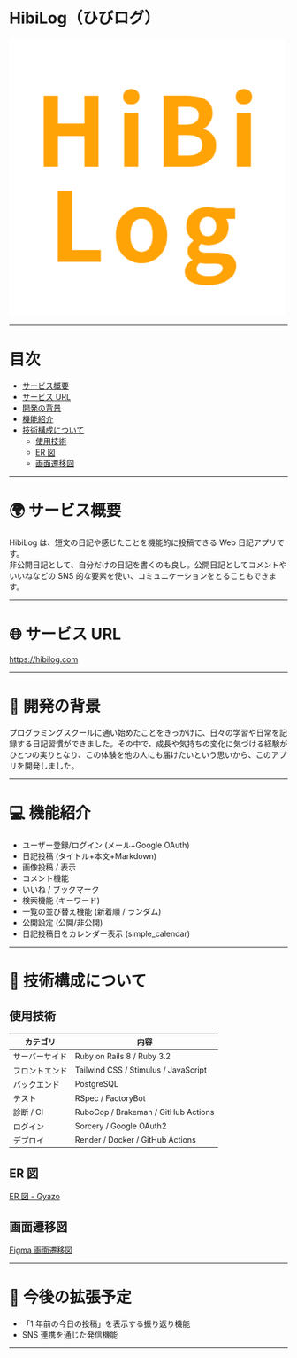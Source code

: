 # HibiLog（ひびログ）

<img width="500" src="app/assets/images/ogp.png"><br>

---

# 目次

- [サービス概要](#-サービス概要)
- [サービス URL](#-サービスurl)
- [開発の背景](#-開発の背景)
- [機能紹介](#-機能紹介)
- [技術構成について](#-技術構成について)
  - [使用技術](#使用技術)
  - [ER 図](#er図)
  - [画面遷移図](#画面遷移図)<br>

---

# 🌍 サービス概要

HibiLog は、短文の日記や感じたことを機能的に投稿できる Web 日記アプリです。<br>
非公開日記として、自分だけの日記を書くのも良し。公開日記としてコメントやいいねなどの SNS 的な要素を使い、コミュニケーションをとることもできます。

---

# 🌐 サービス URL

https://hibilog.com

---

# 📖 開発の背景

プログラミングスクールに通い始めたことをきっかけに、日々の学習や日常を記録する日記習慣ができました。その中で、成長や気持ちの変化に気づける経験がひとつの実りとなり、この体験を他の人にも届けたいという思いから、このアプリを開発しました。

---

# 💻 機能紹介

- ユーザー登録/ログイン (メール+Google OAuth)
- 日記投稿 (タイトル+本文+Markdown)
- 画像投稿 / 表示
- コメント機能
- いいね / ブックマーク
- 検索機能 (キーワード)
- 一覧の並び替え機能 (新着順 / ランダム)
- 公開設定 (公開/非公開)
- 日記投稿日をカレンダー表示 (simple_calendar)

---

# 🔧 技術構成について

## 使用技術

| カテゴリ       | 内容                                 |
| -------------- | ------------------------------------ |
| サーバーサイド | Ruby on Rails 8 / Ruby 3.2           |
| フロントエンド | Tailwind CSS / Stimulus / JavaScript |
| バックエンド   | PostgreSQL                           |
| テスト         | RSpec / FactoryBot                   |
| 診断 / CI      | RuboCop / Brakeman / GitHub Actions  |
| ログイン       | Sorcery / Google OAuth2              |
| デプロイ       | Render / Docker / GitHub Actions     |

## ER 図

[ER 図 - Gyazo](https://gyazo.com/1e2dac8144b05b81d4129e53ffdf1000)

## 画面遷移図

[Figma 画面遷移図](https://www.figma.com/design/uCwxo2gTmsbj3ZzZxnH5O6/Diary-Application?node-id=0-1&t=eDly5tGJKtBEKPuJ-1)

---

# 🔮 今後の拡張予定

- 「1 年前の今日の投稿」を表示する振り返り機能
- SNS 連携を通じた発信機能

---
